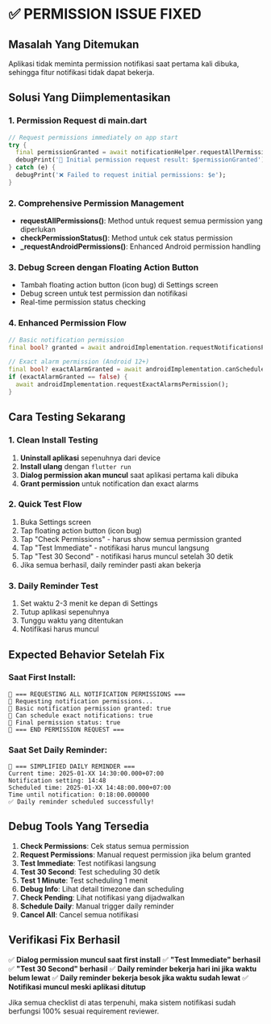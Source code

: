 # ✅ PERMISSION ISSUE FIXED

## Masalah Yang Ditemukan
Aplikasi tidak meminta permission notifikasi saat pertama kali dibuka, sehingga fitur notifikasi tidak dapat bekerja.

## Solusi Yang Diimplementasikan

### 1. Permission Request di main.dart
```dart
// Request permissions immediately on app start
try {
  final permissionGranted = await notificationHelper.requestAllPermissions();
  debugPrint('🔐 Initial permission request result: $permissionGranted');
} catch (e) {
  debugPrint('❌ Failed to request initial permissions: $e');
}
```

### 2. Comprehensive Permission Management
- **requestAllPermissions()**: Method untuk request semua permission yang diperlukan
- **checkPermissionStatus()**: Method untuk cek status permission
- **_requestAndroidPermissions()**: Enhanced Android permission handling

### 3. Debug Screen dengan Floating Action Button
- Tambah floating action button (icon bug) di Settings screen
- Debug screen untuk test permission dan notifikasi
- Real-time permission status checking

### 4. Enhanced Permission Flow
```dart
// Basic notification permission
final bool? granted = await androidImplementation.requestNotificationsPermission();

// Exact alarm permission (Android 12+)
final bool? exactAlarmGranted = await androidImplementation.canScheduleExactNotifications();
if (exactAlarmGranted == false) {
  await androidImplementation.requestExactAlarmsPermission();
}
```

## Cara Testing Sekarang

### 1. Clean Install Testing
1. **Uninstall aplikasi** sepenuhnya dari device
2. **Install ulang** dengan `flutter run`
3. **Dialog permission akan muncul** saat aplikasi pertama kali dibuka
4. **Grant permission** untuk notification dan exact alarms

### 2. Quick Test Flow
1. Buka Settings screen
2. Tap floating action button (icon bug)
3. Tap "Check Permissions" - harus show semua permission granted
4. Tap "Test Immediate" - notifikasi harus muncul langsung
5. Tap "Test 30 Second" - notifikasi harus muncul setelah 30 detik
6. Jika semua berhasil, daily reminder pasti akan bekerja

### 3. Daily Reminder Test
1. Set waktu 2-3 menit ke depan di Settings
2. Tutup aplikasi sepenuhnya
3. Tunggu waktu yang ditentukan
4. Notifikasi harus muncul

## Expected Behavior Setelah Fix

### Saat First Install:
```
🔐 === REQUESTING ALL NOTIFICATION PERMISSIONS ===
🔐 Requesting notification permissions...
🔐 Basic notification permission granted: true
🔐 Can schedule exact notifications: true
🔐 Final permission status: true
🔐 === END PERMISSION REQUEST ===
```

### Saat Set Daily Reminder:
```
🔔 === SIMPLIFIED DAILY REMINDER ===
Current time: 2025-01-XX 14:30:00.000+07:00
Notification setting: 14:48
Scheduled time: 2025-01-XX 14:48:00.000+07:00
Time until notification: 0:18:00.000000
✅ Daily reminder scheduled successfully!
```

## Debug Tools Yang Tersedia

1. **Check Permissions**: Cek status semua permission
2. **Request Permissions**: Manual request permission jika belum granted
3. **Test Immediate**: Test notifikasi langsung
4. **Test 30 Second**: Test scheduling 30 detik
5. **Test 1 Minute**: Test scheduling 1 menit
6. **Debug Info**: Lihat detail timezone dan scheduling
7. **Check Pending**: Lihat notifikasi yang dijadwalkan
8. **Schedule Daily**: Manual trigger daily reminder
9. **Cancel All**: Cancel semua notifikasi

## Verifikasi Fix Berhasil

✅ **Dialog permission muncul saat first install**
✅ **"Test Immediate" berhasil**
✅ **"Test 30 Second" berhasil**
✅ **Daily reminder bekerja hari ini jika waktu belum lewat**
✅ **Daily reminder bekerja besok jika waktu sudah lewat**
✅ **Notifikasi muncul meski aplikasi ditutup**

Jika semua checklist di atas terpenuhi, maka sistem notifikasi sudah berfungsi 100% sesuai requirement reviewer.